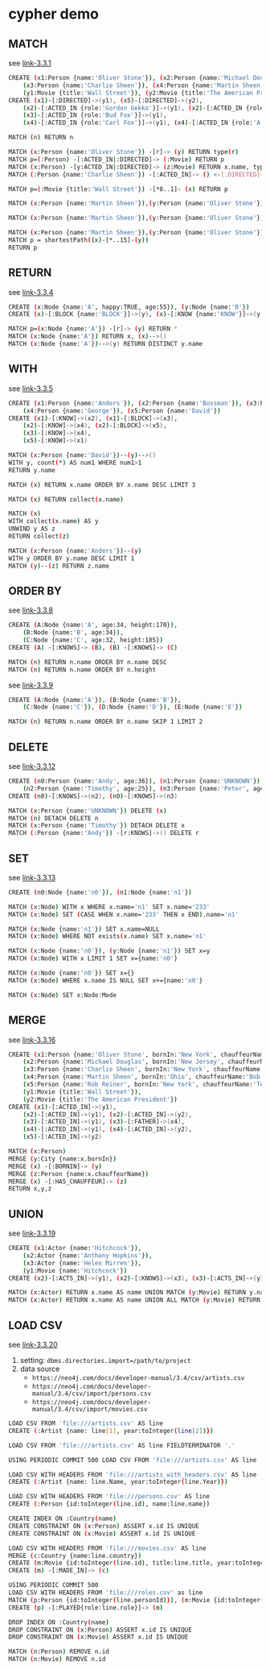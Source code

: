 # cypher demo

## MATCH

see [link-3.3.1](https://neo4j.com/docs/developer-manual/current/cypher/clauses/match/)

```bash
CREATE (x1:Person {name:'Oliver Stone'}), (x2:Person {name:'Michael Douglas'}),
    (x3:Person {name:'Charlie Sheen'}), (x4:Person {name:'Martin Sheen'}), (x5:Person {name:'Rob Reiner'}),
    (y1:Movie {title:'Wall Street'}), (y2:Movie {title:'The American President'})
CREATE (x1)-[:DIRECTED]->(y1), (x5)-[:DIRECTED]->(y2),
    (x2)-[:ACTED_IN {role:'Gordon Gekko'}]->(y1), (x2)-[:ACTED_IN {role:'President Andrew Shepherd'}]->(y2),
    (x3)-[:ACTED_IN {role:'Bud Fox'}]->(y1),
    (x4)-[:ACTED_IN {role:'Carl Fox'}]->(y1), (x4)-[:ACTED_IN {role:'A.J. Maclnerney'}]->(y2)
```

```bash
MATCH (n) RETURN n

MATCH (x:Person {name:'Oliver Stone'}) -[r]-> (y) RETURN type(r)
MATCH p=(:Person) -[:ACTED_IN|:DIRECTED]-> (:Movie) RETURN p
MATCH (x:Person) -[y:ACTED_IN|:DIRECTED]-> (z:Movie) RETURN x.name, type(y), z.title
MATCH (:Person {name:'Charlie Sheen'}) -[:ACTED_IN]-> () <-[:DIRECTED]- (x) RETURN x.name

MATCH p=(:Movie {title:'Wall Street'}) -[*0..1]- (x) RETURN p

MATCH (x:Person {name:'Martin Sheen'}),(y:Person {name:'Oliver Stone'}), p = shortestPath((x)-[*..15]-(y)) RETURN p

MATCH (x:Person {name:'Martin Sheen'}),(y:Person {name:'Oliver Stone'}) RETURN shortestPath((x)-[*..15]-(y))

MATCH (x:Person {name:'Martin Sheen'}),(y:Person {name:'Oliver Stone'})
MATCH p = shortestPath((x)-[*..15]-(y))
RETURN p
```

## RETURN

see [link-3.3.4](https://neo4j.com/docs/developer-manual/current/cypher/clauses/return/)

```bash
CREATE (x:Node {name:'A', happy:TRUE, age:55}), (y:Node {name:'B'})
CREATE (x)-[:BLOCK {name:'BLOCK'}]->(y), (x)-[:KNOW {name:'KNOW'}]->(y)
```

```bash
MATCH p=(x:Node {name:'A'}) -[r]-> (y) RETURN *
MATCH (x:Node {name:'A'}) RETURN x, (x)-->()
MATCH (x:Node {name:'A'})-->(y) RETURN DISTINCT y.name
```

## WITH

see [link-3.3.5](https://neo4j.com/docs/developer-manual/current/cypher/clauses/with/)

```bash
CREATE (x1:Person {name:'Anders'}), (x2:Person {name:'Bossman'}), (x3:Person {name:'Ceasar'}),
    (x4:Person {name:'George'}), (x5:Person {name:'David'})
CREATE (x1)-[:KNOW]->(x2), (x1)-[:BLOCK]->(x3),
    (x2)-[:KNOW]->(x4), (x2)-[:BLOCK]->(x5),
    (x3)-[:KNOW]->(x4),
    (x5)-[:KNOW]->(x1)
```

```bash
MATCH (x:Person {name:'David'})--(y)-->()
WITH y, count(*) AS num1 WHERE num1>1
RETURN y.name
```

```bash
MATCH (x) RETURN x.name ORDER BY x.name DESC LIMIT 3
```

```bash
MATCH (x) RETURN collect(x.name)

MATCH (x)
WITH collect(x.name) AS y
UNWIND y AS z
RETURN collect(z)
```

```bash
MATCH (x:Person {name:'Anders'})--(y)
WITH y ORDER BY y.name DESC LIMIT 1
MATCH (y)--(z) RETURN z.name
```

## ORDER BY

see [link-3.3.8](https://neo4j.com/docs/developer-manual/current/cypher/clauses/order-by/)

```bash
CREATE (A:Node {name:'A', age:34, height:170}),
    (B:Node {name:'B', age:34}),
    (C:Node {name:'C', age:32, height:185})
CREATE (A) -[:KNOWS]-> (B), (B) -[:KNOWS]-> (C)
```

```bash
MATCH (n) RETURN n.name ORDER BY n.name DESC
MATCH (n) RETURN n.name ORDER BY n.height
```

see [link-3.3.9](https://neo4j.com/docs/developer-manual/current/cypher/clauses/skip/)

```bash
CREATE (A:Node {name:'A'}), (B:Node {name:'B'}),
    (C:Node {name:'C'}), (D:Node {name:'D'}), (E:Node {name:'E'})
```

```bash
MATCH (n) RETURN n.name ORDER BY n.name SKIP 1 LIMIT 2
```

## DELETE

see [link-3.3.12](https://neo4j.com/docs/developer-manual/current/cypher/clauses/delete/)

```bash
CREATE (n0:Person {name:'Andy', age:36}), (n1:Person {name:'UNKNOWN'}),
    (n2:Person {name:'Timothy', age:25}), (n3:Person {name:'Peter', age:34})
CREATE (n0)-[:KNOWS]->(n2), (n0)-[:KNOWS]->(n3)
```

```bash
MATCH (x:Person {name:'UNKNOWN'}) DELETE (x)
MATCH (n) DETACH DELETE n
MATCH (x:Person {name:'Timothy'}) DETACH DELETE x
MATCH (:Person {name:'Andy'}) -[r:KNOWS]->() DELETE r
```

## SET

see [link-3.3.13](https://neo4j.com/docs/developer-manual/current/cypher/clauses/set/)

```bash
CREATE (n0:Node {name:'n0'}), (n1:Node {name:'n1'})
```

```bash
MATCH (x:Node) WITH x WHERE x.name='n1' SET x.name='233'
MATCH (x:Node) SET (CASE WHEN x.name='233' THEN x END).name='n1'

MATCH (x:Node {name:'n1'}) SET x.name=NULL
MATCH (x:Node) WHERE NOT exists(x.name) SET x.name='n1'

MATCH (x:Node {name:'n0'}), (y:Node {name:'n1'}) SET x=y
MATCH (x:Node) WITH x LIMIT 1 SET x={name:'n0'}

MATCH (x:Node {name:'n0'}) SET x={}
MATCH (x:Node) WHERE x.name IS NULL SET x+={name:'n0'}

MATCH (x:Node) SET x:Node:Mode
```

## MERGE

see [link-3.3.16](https://neo4j.com/docs/developer-manual/current/cypher/clauses/merge/)

```bash
CREATE (x1:Person {name:'Oliver Stone', bornIn:'New York', chauffeurName:'Bill White'}),
    (x2:Person {name:'Michael Douglas', bornIn:'New Jersey', chauffeurName:'John Brown'}),
    (x3:Person {name:'Charlie Sheen', bornIn:'New York', chauffeurName:'John Brown'}),
    (x4:Person {name:'Martin Sheen', bornIn:'Ohio', chauffeurName:'Bob Brown'}),
    (x5:Person {name:'Rob Reiner', bornIn:'New York', chauffeurName:'Ted Green'}),
    (y1:Movie {title:'Wall Street'}),
    (y2:Movie {title:'The American President'})
CREATE (x1)-[:ACTED_IN]->(y1),
    (x2)-[:ACTED_IN]->(y1), (x2)-[:ACTED_IN]->(y2),
    (x3)-[:ACTED_IN]->(y1), (x3)-[:FATHER]->(x4),
    (x4)-[:ACTED_IN]->(y1), (x4)-[:ACTED_IN]->(y2),
    (x5)-[:ACTED_IN]->(y2)
```

```bash
MATCH (x:Person)
MERGE (y:City {name:x.bornIn})
MERGE (x) -[:BORNIN]-> (y)
MERGE (z:Person {name:x.chauffeurName})
MERGE (x) -[:HAS_CHAUFFEUR]-> (z)
RETURN x,y,z
```

## UNION

see [link-3.3.19](https://neo4j.com/docs/developer-manual/current/cypher/clauses/union/)

```bash
CREATE (x1:Actor {name:'Hitchcock'}),
    (x2:Actor {name:'Anthony Hopkins'}),
    (x3:Actor {name:'Helen Mirren'}),
    (y1:Movie {name:'Hitchcock'})
CREATE (x2)-[:ACTS_IN]->(y1), (x2)-[:KNOWS]->(x3), (x3)-[:ACTS_IN]->(y1)
```

```bash
MATCH (x:Actor) RETURN x.name AS name UNION MATCH (y:Movie) RETURN y.name AS name
MATCH (x:Actor) RETURN x.name AS name UNION ALL MATCH (y:Movie) RETURN y.name AS name
```

## LOAD CSV

see [link-3.3.20](https://neo4j.com/docs/developer-manual/current/cypher/clauses/load-csv/)

1. setting: `dbms.directories.import=/path/to/project`
2. data source
   * `https://neo4j.com/docs/developer-manual/3.4/csv/artists.csv`
   * `https://neo4j.com/docs/developer-manual/3.4/csv/import/persons.csv`
   * `https://neo4j.com/docs/developer-manual/3.4/csv/import/movies.csv`

```bash
LOAD CSV FROM 'file:///artists.csv' AS line
CREATE (:Artist {name: line[1], year:toInteger(line[2])})

LOAD CSV FROM 'file:///artists.csv' AS line FIELDTERMINATOR ','

USING PERIODIC COMMIT 500 LOAD CSV FROM 'file:///artists.csv' AS line

LOAD CSV WITH HEADERS FROM 'file:///artists_with_headers.csv' AS line
CREATE (:Artist {name: line.Name, year:toInteger(line.Year)})
```

```bash
LOAD CSV WITH HEADERS FROM 'file:///persons.csv' AS line
CREATE (:Person {id:toInteger(line.id), name:line.name})

CREATE INDEX ON :Country(name)
CREATE CONSTRAINT ON (x:Person) ASSERT x.id IS UNIQUE
CREATE CONSTRAINT ON (x:Movie) ASSERT x.id IS UNIQUE

LOAD CSV WITH HEADERS FROM 'file:///movies.csv' AS line
MERGE (c:Country {name:line.country})
CREATE (m:Movie {id:toInteger(line.id), title:line.title, year:toInteger(line.year)})
CREATE (m) -[:MADE_IN]-> (c)

USING PERIODIC COMMIT 500
LOAD CSV WITH HEADERS FROM 'file:///roles.csv' as line
MATCH (p:Person {id:toInteger(line.personId)}), (m:Movie {id:toInteger(line.movieId)})
CREATE (p) -[:PLAYED{role:line.role}]-> (m)

DROP INDEX ON :Country(name)
DROP CONSTRAINT ON (x:Person) ASSERT x.id IS UNIQUE
DROP CONSTRAINT ON (x:Movie) ASSERT x.id IS UNIQUE

MATCH (n:Person) REMOVE n.id
MATCH (n:Movie) REMOVE n.id
```
